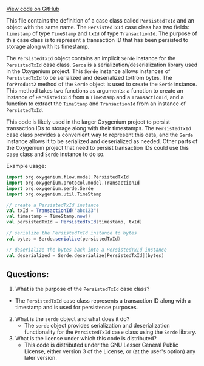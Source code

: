 [View code on GitHub](https://github.com/oxygenium/oxygenium/flow/src/main/scala/org/oxygenium/flow/model/PersistedTxId.scala)

This file contains the definition of a case class called `PersistedTxId` and an object with the same name. The `PersistedTxId` case class has two fields: `timestamp` of type `TimeStamp` and `txId` of type `TransactionId`. The purpose of this case class is to represent a transaction ID that has been persisted to storage along with its timestamp. 

The `PersistedTxId` object contains an implicit `Serde` instance for the `PersistedTxId` case class. `Serde` is a serialization/deserialization library used in the Oxygenium project. This `Serde` instance allows instances of `PersistedTxId` to be serialized and deserialized to/from bytes. The `forProduct2` method of the `Serde` object is used to create the `Serde` instance. This method takes two functions as arguments: a function to create an instance of `PersistedTxId` from a `TimeStamp` and a `TransactionId`, and a function to extract the `TimeStamp` and `TransactionId` from an instance of `PersistedTxId`. 

This code is likely used in the larger Oxygenium project to persist transaction IDs to storage along with their timestamps. The `PersistedTxId` case class provides a convenient way to represent this data, and the `Serde` instance allows it to be serialized and deserialized as needed. Other parts of the Oxygenium project that need to persist transaction IDs could use this case class and `Serde` instance to do so. 

Example usage:

```scala
import org.oxygenium.flow.model.PersistedTxId
import org.oxygenium.protocol.model.TransactionId
import org.oxygenium.serde.Serde
import org.oxygenium.util.TimeStamp

// create a PersistedTxId instance
val txId = TransactionId("abc123")
val timestamp = TimeStamp.now()
val persistedTxId = PersistedTxId(timestamp, txId)

// serialize the PersistedTxId instance to bytes
val bytes = Serde.serialize(persistedTxId)

// deserialize the bytes back into a PersistedTxId instance
val deserialized = Serde.deserialize[PersistedTxId](bytes)
```
## Questions: 
 1. What is the purpose of the `PersistedTxId` case class?
   - The `PersistedTxId` case class represents a transaction ID along with a timestamp and is used for persistence purposes.
2. What is the `serde` object and what does it do?
   - The `serde` object provides serialization and deserialization functionality for the `PersistedTxId` case class using the `Serde` library.
3. What is the license under which this code is distributed?
   - This code is distributed under the GNU Lesser General Public License, either version 3 of the License, or (at the user's option) any later version.